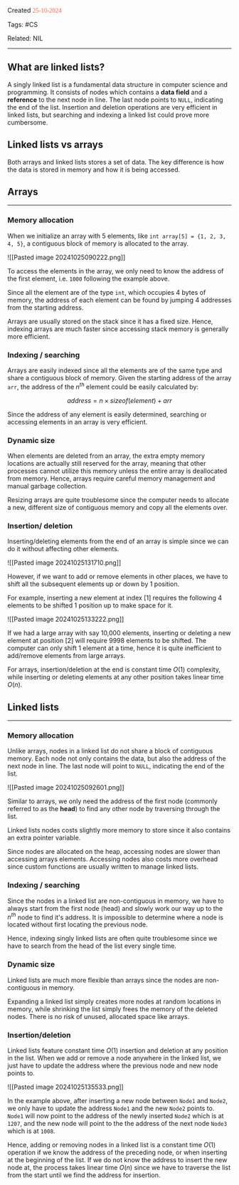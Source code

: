 
Created <font style="color:tomato; font-family:Consolas;">25-10-2024</font>

Tags: #CS

Related: NIL

****

## What are linked lists?

A singly linked list is a fundamental data structure in computer science and programming. It consists of nodes which contains a **data field** and a **reference** to the next node in line. The last node points to `NULL`, indicating the end of the list. Insertion and deletion operations are very efficient in linked lists, but searching and indexing a linked list could prove more cumbersome.

## Linked lists vs arrays

Both arrays and linked lists stores a set of data. The key difference is how the data is stored in memory and how it is being accessed.

## Arrays
**** 
### Memory allocation

When we initialize an array with 5 elements, like `int array[5] = {1, 2, 3, 4, 5}`, a contiguous block of memory is allocated to the array.

![[Pasted image 20241025090222.png]]

To access the elements in the array, we only need to know the address of the first element, i.e. `1000` following the example above.

Since all the element are of the type `int`, which occupies 4 bytes of memory, the address of each element can be found by jumping 4 addresses from the starting address.

Arrays are usually stored on the stack since it has a fixed size. Hence, indexing arrays are much faster since accessing stack memory is generally more efficient.

### Indexing / searching

Arrays are easily indexed since all the elements are of the same type and share a contiguous block of memory. Given the starting address of the array `arr`, the address of the $n^{th}$ element could be easily calculated by:

$$
address = n\times sizeof(element)+ arr
$$

Since the address of any element is easily determined, searching or accessing elements in an array is very efficient.

### Dynamic size

When elements are deleted from an array, the extra empty memory locations are actually still reserved for the array, meaning that other processes cannot utilize this memory unless the entire array is deallocated from memory. Hence, arrays require careful memory management and manual garbage collection.

Resizing arrays are quite troublesome since the computer needs to allocate a new, different size of contiguous memory and copy all the elements over.

### Insertion/ deletion

Inserting/deleting elements from the end of an array is simple since we can do it without affecting other elements.

![[Pasted image 20241025131710.png]]

However, if we want to add or remove elements in other places, we have to shift all the subsequent elements up or down by 1 position.

For example, inserting a new element at index [1] requires the following 4 elements to be shifted 1 position up to make space for it.

![[Pasted image 20241025133222.png]]

If we had a large array with say 10,000 elements, inserting or deleting a new element at position [2] will require 9998 elements to be shifted. The computer can only shift 1 element at a time, hence it is quite inefficient to add/remove elements from large arrays.

For arrays, insertion/deletion at the end is constant time $O(1)$ complexity, while inserting or deleting elements at any other position takes linear time $O(n)$.

## Linked lists
**** 
### Memory allocation

Unlike arrays, nodes in a linked list do not share a block of contiguous memory. Each node not only contains the data, but also the address of the next node in line. The last node will point to `NULL`, indicating the end of the list.

![[Pasted image 20241025092601.png]]

Similar to arrays, we only need the address of the first node (commonly referred to as the **head**) to find any other node by traversing through the list.

Linked lists nodes costs slightly more memory to store since it also contains an extra pointer variable.

Since nodes are allocated on the heap, accessing nodes are slower than accessing arrays elements. Accessing nodes also costs more overhead since custom functions are usually written to manage linked lists.

### Indexing / searching

Since the nodes in a linked list are non-contiguous in memory, we have to always start from the first node (head) and slowly work our way up to the $n^{th}$ node to find it's address. It is impossible to determine where a node is located without first locating the previous node.

Hence, indexing singly linked lists are often quite troublesome since we have to search from the head of the list every single time.

### Dynamic size

Linked lists are much more flexible than arrays since the nodes are non-contiguous in memory.

Expanding a linked list simply creates more nodes at random locations in memory, while shrinking the list simply frees the memory of the deleted nodes. There is no risk of unused, allocated space like arrays.

### Insertion/deletion

Linked lists feature constant time $O(1)$ insertion and deletion at any position in the list. When we add or remove a node anywhere in the linked list, we just have to update the address where the previous node and new node points to.

![[Pasted image 20241025135533.png]]

In the example above, after inserting a new node between `Node1` and `Node2`, we only have to update the address `Node1` and the new `Node2` points to. `Node1` will now point to the address of the newly inserted `Node2` which is at `1207`, and the new node will point to the the address of  the next node `Node3` which is at `1008`.

Hence, adding or removing nodes in a linked list is a constant time $O(1)$ operation if we know the address of the preceding node, or when inserting at the beginning of the list. If we do not know the address to insert the new node at, the process takes linear time $O(n)$ since we have to traverse the list from the start until we find the address for insertion.

